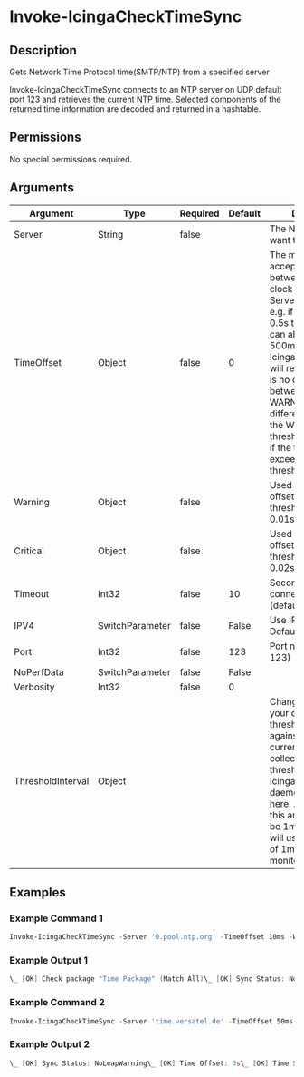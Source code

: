 
# Invoke-IcingaCheckTimeSync

## Description

Gets Network Time Protocol time(SMTP/NTP) from a specified server

Invoke-IcingaCheckTimeSync connects to an NTP server on UDP default port 123 and retrieves the current NTP time.
Selected components of the returned time information are decoded and returned in a hashtable.

## Permissions

No special permissions required.

## Arguments

| Argument | Type | Required | Default | Description |
| ---      | ---  | ---      | ---     | ---         |
| Server | String | false |  | The NTP Server you want to connect to. |
| TimeOffset | Object | false | 0 | The maximum acceptable offset between the local clock and the NTP Server, in seconds e.g. if you allow up to 0.5s timeoffset you can also enter 500ms. Invoke-IcingaCheckTimeSync will return OK, if there is no difference between them, WARNING, if the time difference exceeds the Warning threshold, CRITICAL, if the time difference exceeds the Critical threshold. |
| Warning | Object | false |  | Used to specify a offset Warning threshold e.g 10ms or 0.01s |
| Critical | Object | false |  | Used to specify a offset Critical threshold e.g 20ms or 0.02s. |
| Timeout | Int32 | false | 10 | Seconds before connection times out (default: 10) |
| IPV4 | SwitchParameter | false | False | Use IPV4 connection. Default $FALSE |
| Port | Int32 | false | 123 | Port number (default: 123) |
| NoPerfData | SwitchParameter | false | False |  |
| Verbosity | Int32 | false | 0 |  |
| ThresholdInterval | Object |  |  | Change the value your defined threshold checks against from the current value to a collected time threshold of the Icinga for Windows daemon, as described [here](https://icinga.com/docs/icinga-for-windows/latest/doc/service/10-Register-Service-Checks/). An example for this argument would be 1m or 15m which will use the average of 1m or 15m for monitoring. |

## Examples

### Example Command 1

```powershell
Invoke-IcingaCheckTimeSync -Server '0.pool.ntp.org' -TimeOffset 10ms -Warning 10ms -Critical 20ms -Verbosity 2
```

### Example Output 1

```powershell
\_ [OK] Check package "Time Package" (Match All)\_ [OK] Sync Status: NoLeapWarning\_ [WARNING] Time Offset: Value "0.02s" is greater than threshold "0.01s"\_ [OK] Time Service: Running| 'time_offset'=0.02s;0.01;0.02 'time_service'=4;;40
```

### Example Command 2

```powershell
Invoke-IcingaCheckTimeSync -Server 'time.versatel.de' -TimeOffset 50ms -Warning 10ms -Critical 20ms -Verbosity 2
```

### Example Output 2

```powershell
\_ [OK] Sync Status: NoLeapWarning\_ [OK] Time Offset: 0s\_ [OK] Time Service: Running| 'time_offset'=0s;0.01;0.02 'time_service'=4;;41
```
